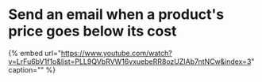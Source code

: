# Send an email when a product's price goes below its cost

{% embed url="https://www.youtube.com/watch?v=LrFu6bV1f1o&list=PLL9QVbRVW16vxuebeRR8ozUZIAb7ntNCw&index=3" caption="" %}

